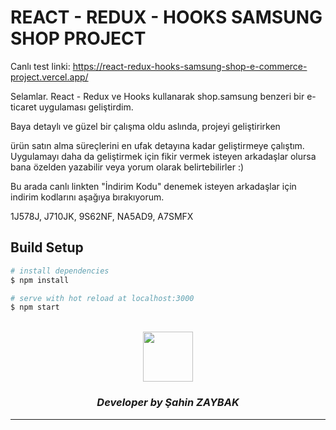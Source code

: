 # REACT - REDUX - HOOKS SAMSUNG SHOP PROJECT
Canlı test linki: https://react-redux-hooks-samsung-shop-e-commerce-project.vercel.app/

Selamlar. React - Redux ve Hooks kullanarak shop.samsung benzeri bir e-ticaret uygulaması geliştirdim. 

Baya detaylı ve güzel bir çalışma oldu aslında, projeyi geliştirirken

ürün satın alma süreçlerini en ufak detayına kadar geliştirmeye çalıştım. Uygulamayı daha da geliştirmek için fikir vermek isteyen arkadaşlar olursa bana özelden yazabilir veya  yorum olarak belirtebilirler :)

Bu arada canlı linkten "İndirim Kodu" denemek isteyen arkadaşlar için indirim kodlarını aşağıya bırakıyorum.

1J578J, J710JK, 9S62NF, NA5AD9, A7SMFX


## Build Setup

```bash
# install dependencies
$ npm install

# serve with hot reload at localhost:3000
$ npm start
```

<br>
<div align="center">
  <img src="https://image.flaticon.com/teams/slug/smashicons.jpg" width="80">
  <h3><i>Developer by Şahin ZAYBAK </i></h3>
  <hr/>
</div>

